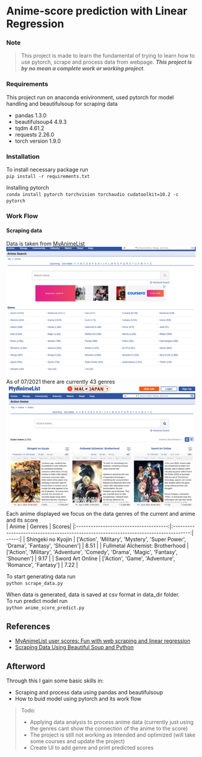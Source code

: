 # Anime-score prediction with Linear Regression
### Note
>This project is made to learn the fundamental of trying to learn how to use pytorch, scrape and process data from webpage. **_This project is by no mean a complete work or working project_**.
### Requirements
This project run on anaconda enivironment, used pytorch for model handling and beautifulsoup for scraping data
- pandas 1.3.0
- beautifulsoup4 4.9.3
- tqdm 4.61.2
- requests 2.26.0
- torch version 1.9.0
### Installation
To install necessary package run <br/>
`pip install -r requirements.txt`

Installing pytorch <br/>
`conda install pytorch torchvision torchaudio cudatoolkit=10.2 -c pytorch`

### Work Flow
#### Scraping data
Data is taken from [MyAnimeList](https://myanimelist.net/) </br>
![MyAnimeList select anime using genre site](image/genre_page.png)
As of 07/2021 there are currently 43 genres</br>
![Anime genre](image/anime.png)
Each anime displayed we focus on the data genres of the current and anime and its score</br>
| Anime                                  | Genres                                                                                | Scores|
|:--------------------------------------:|:-------------------------------------------------------------------------------------:| -----:|
| Shingeki no Kyojin                     | ['Action', 'Military', 'Mystery', 'Super Power', 'Drama', 'Fantasy', 'Shounen']       | 8.51  |
| Fullmetal Alchemist: Brotherhood       | ['Action', 'Military', 'Adventure', 'Comedy', 'Drama', 'Magic', 'Fantasy', 'Shounen'] | 9.17  |
| Sword Art Online                       | ['Action', 'Game', 'Adventure', 'Romance', 'Fantasy']                                 | 7.22  |
<br/>

To start generating data run </br>
`python scrape_data.py`

When data is generated, data is saved at csv format in data_dir folder. </br>
To run predict model run </br>
`python anime_score_predict.py`

## References
- [MyAnimeList user scores: Fun with web scraping and linear regression](https://towardsdatascience.com/myanimelist-user-scores-fun-with-web-scraping-and-linear-regression-9dd97900a82b) </br>
- [Scraping Data Using Beautiful Soup and Python](https://blog.jovian.ai/scraping-data-using-beautiful-soup-and-python-4170e7ec63fd)
## Afterword
Through this I gain some basic skills in: </br>
- Scraping and process data using pandas and beautifulsoup <br>
- How to buid model using pytorch and its work flow

>Todo: </br>
> - Applying data analysis to process anime data (currently just using the genres cant show the connection of the anime to the score)
> - The project is still not working as intended and optimized (will take some courses and update the project)
> - Create UI to add genre and print predicted scores
